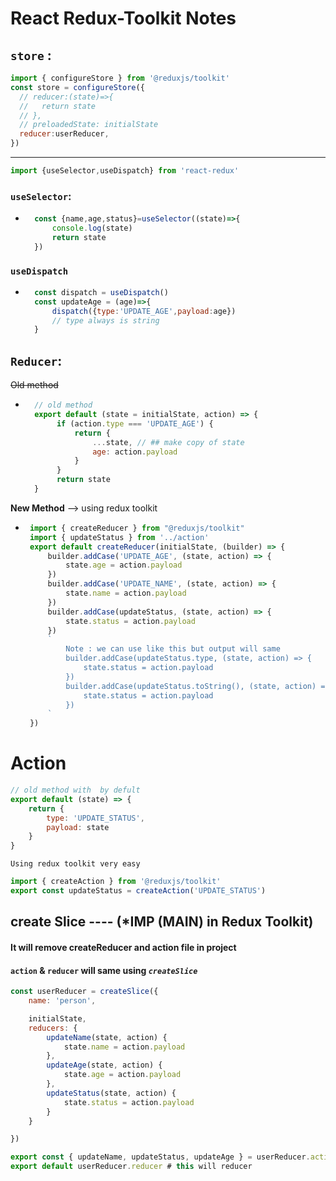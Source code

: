 # React Redux-Toolkit Notes

##  `store` :    
```javascript
import { configureStore } from '@reduxjs/toolkit'
const store = configureStore({
  // reducer:(state)=>{
  //   return state
  // },
  // preloadedState: initialState
  reducer:userReducer,
})
```
---
```javascript
import {useSelector,useDispatch} from 'react-redux'
```
### `useSelector`: 
- ```javascript
    const {name,age,status}=useSelector((state)=>{
        console.log(state)
        return state
    })
     ```

### `useDispatch`

- ```javascript
    const dispatch = useDispatch()
    const updateAge = (age)=>{
        dispatch({type:'UPDATE_AGE',payload:age})
        // type always is string
    }
  ```

##  `Reducer`: 

  ~~Old method~~
- ```javascript
    // old method
    export default (state = initialState, action) => {
         if (action.type === 'UPDATE_AGE') {
             return {
                 ...state, // ## make copy of state 
                 age: action.payload
             }
         }
         return state
    }
    ```
**New Method** --> using redux toolkit
-  ```javascript
    import { createReducer } from "@reduxjs/toolkit"
    import { updateStatus } from '../action'
    export default createReducer(initialState, (builder) => {
        builder.addCase('UPDATE_AGE', (state, action) => {
            state.age = action.payload
        })
        builder.addCase('UPDATE_NAME', (state, action) => {
            state.name = action.payload
        })
        builder.addCase(updateStatus, (state, action) => {
            state.status = action.payload
        })
        `
            Note : we can use like this but output will same
            builder.addCase(updateStatus.type, (state, action) => {
                state.status = action.payload
            })
            builder.addCase(updateStatus.toString(), (state, action) => {
                state.status = action.payload
            })
        `
    })
    ```

# Action

```javascript
// old method with  by defult 
export default (state) => {
    return {
        type: 'UPDATE_STATUS',
        payload: state
    }
}
```
`Using redux toolkit very easy`

```javascript
import { createAction } from '@reduxjs/toolkit'
export const updateStatus = createAction('UPDATE_STATUS')
```



## create Slice ---- (*IMP (MAIN) in Redux Toolkit)
#### It will remove createReducer and action file in project
#### `action` & `reducer` will same using *`createSlice`*



```javascript
const userReducer = createSlice({
    name: 'person',

    initialState,
    reducers: {
        updateName(state, action) {
            state.name = action.payload
        },
        updateAge(state, action) {
            state.age = action.payload
        },
        updateStatus(state, action) {
            state.status = action.payload
        }
    }

})

export const { updateName, updateStatus, updateAge } = userReducer.actions  # this will become action
export default userReducer.reducer # this will reducer

```

